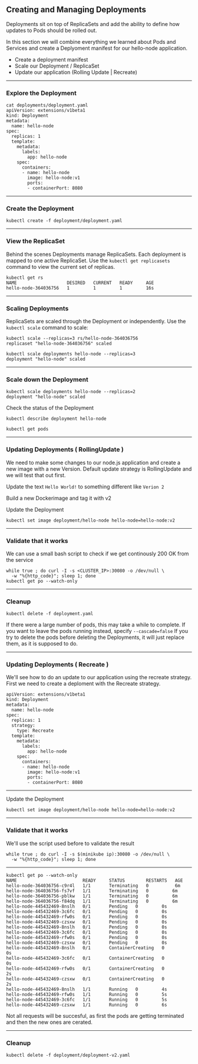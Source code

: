 ## Creating and Managing Deployments

Deployments sit on top of ReplicaSets and add the ability to define how updates to Pods should be rolled out.

In this section we will combine everything we learned about Pods and Services and create a Deplyoment manifest for our hello-node application. 
* Create a deployment manifest
* Scale our Deployment / ReplicaSet
* Update our application (Rolling Update | Recreate)

----

### Explore the Deployment

```
cat deployments/deployment.yaml
apiVersion: extensions/v1beta1
kind: Deployment
metadata:
  name: hello-node
spec:
  replicas: 1
  template:
    metadata:
      labels:
        app: hello-node
    spec:
      containers:
      - name: hello-node
        image: hello-node:v1
        ports:
        - containerPort: 8080
```

----

### Create the Deployment

```
kubectl create -f deployment/deployment.yaml
```

----

### View the ReplicaSet

Behind the scenes Deployments manage ReplicaSets. Each deployment is mapped to one active ReplicaSet. Use the `kubectl get replicasets` command to view the current set of replicas.
```
kubectl get rs
NAME                   DESIRED   CURRENT   READY     AGE
hello-node-364036756   1         1         1         16s
```

----

### Scaling Deployments

ReplicaSets are scaled through the Deployment or independently. Use the `kubectl scale` command to scale:

```
kubectl scale --replicas=3 rs/hello-node-364036756
replicaset "hello-node-364036756" scaled
```

```
kubectl scale deployments hello-node --replicas=3
deployment "hello-node" scaled
```

----

### Scale down the Deployment

```
kubectl scale deployments hello-node --replicas=2
deployment "hello-node" scaled
```

Check the status of the Deployment

```
kubectl describe deployment hello-node
```
```
kubectl get pods
```

----

### Updating Deployments ( RollingUpdate )

We need to make some changes to our node.js application and create a new image with a new Version. Default update strategy is RollingUpdate and we will test that out first.

Update the text `Hello World!` to something different like `Verion 2`

Build a new Dockerimage and tag it with v2

Update the Deployment
```
kubectl set image deployment/hello-node hello-node=hello-node:v2
```

----

### Validate that it works
We can use a small bash script to check if we get continously 200 OK from the service

```
while true ; do curl -I -s <CLUSTER_IP>:30080 -o /dev/null \
  -w "%{http_code}"; sleep 1; done
kubectl get po --watch-only
```

----

### Cleanup

```
kubectl delete -f deployment.yaml
```
If there were a large number of pods, this may take a while to complete. If you want to leave the pods running instead, specify `--cascade=false`
If you try to delete the pods before deleting the Deployments, it will just replace them, as it is supposed to do.

----

### Updating Deployments ( Recreate )

We'll see how to do an update to our application using the recreate strategy. First we need to create a deploment with the Recreate strategy.
```
apiVersion: extensions/v1beta1
kind: Deployment
metadata:
  name: hello-node
spec:
  replicas: 1
  strategy:
    type: Recreate
  template:
    metadata:
      labels:
        app: hello-node
    spec:
      containers:
      - name: hello-node
        image: hello-node:v1
        ports:
        - containerPort: 8080
```

----

Update the Deployment
```
kubectl set image deployment/hello-node hello-node=hello-node:v2
```

----

### Validate that it works
We'll use the script used before to validate the result

```
while true ; do curl -I -s $(minikube ip):30080 -o /dev/null \
  -w "%{http_code}"; sleep 1; done
```

----

```
kubectl get po --watch-only
NAME                         READY     STATUS        RESTARTS   AGE
hello-node-364036756-c9r4l   1/1       Terminating   0          6m
hello-node-364036756-fs7vf   1/1       Terminating   0         6m
hello-node-364036756-pblkw   1/1       Terminating   0         6m
hello-node-364036756-f84dq   1/1       Terminating   0         6m
hello-node-445432469-8nslh   0/1       Pending   0         0s
hello-node-445432469-3c6fc   0/1       Pending   0         0s
hello-node-445432469-rfw0s   0/1       Pending   0         0s
hello-node-445432469-czsxw   0/1       Pending   0         0s
hello-node-445432469-8nslh   0/1       Pending   0         0s
hello-node-445432469-3c6fc   0/1       Pending   0         0s
hello-node-445432469-rfw0s   0/1       Pending   0         0s
hello-node-445432469-czsxw   0/1       Pending   0         0s
hello-node-445432469-8nslh   0/1       ContainerCreating   0         0s
hello-node-445432469-3c6fc   0/1       ContainerCreating   0         0s
hello-node-445432469-rfw0s   0/1       ContainerCreating   0         2s
hello-node-445432469-czsxw   0/1       ContainerCreating   0         2s
hello-node-445432469-8nslh   1/1       Running   0         4s
hello-node-445432469-rfw0s   1/1       Running   0         5s
hello-node-445432469-3c6fc   1/1       Running   0         5s
hello-node-445432469-czsxw   1/1       Running   0         6s
```

Not all requests will be succesful, as first the pods are getting terminated and then the new ones are cerated.

----

### Cleanup

```
kubectl delete -f deployment/deployment-v2.yaml
```